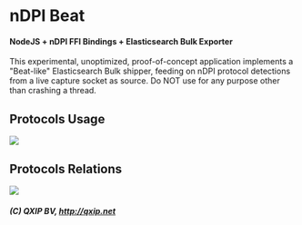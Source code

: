 # nDPI Beat

#### NodeJS + nDPI FFI Bindings + Elasticsearch Bulk Exporter
This experimental, unoptimized, proof-of-concept application implements a "Beat-like" Elasticsearch Bulk shipper, feeding on nDPI protocol detections from a live capture socket as source. Do NOT use for any purpose other than crashing a thread.

## Protocols Usage
![](http://i.imgur.com/2sToP5i.png)

## Protocols Relations
![](http://i.imgur.com/xET4d9H.png)

##### (C) QXIP BV, http://qxip.net

